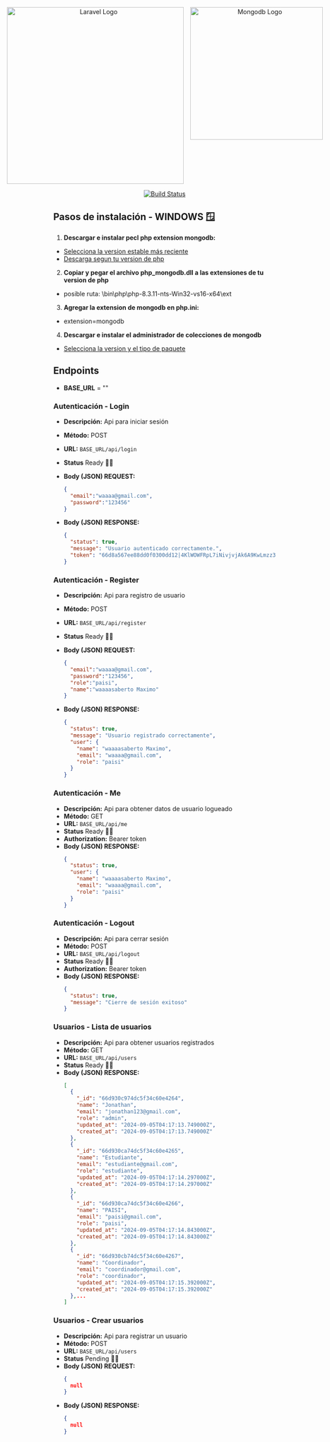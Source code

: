 <p align="center" style="display: flex; justify-content:center; gap:15px"><a href="https://laravel.com" target="_blank"><img src="https://raw.githubusercontent.com/laravel/art/master/logo-lockup/5%20SVG/2%20CMYK/1%20Full%20Color/laravel-logolockup-cmyk-red.svg" width="400" alt="Laravel Logo"></a>
<a href="https://https://mongodb.com/" target="_blank"><img src="https://images.contentstack.io/v3/assets/blt7151619cb9560896/blta30d0168850404a8/65fda6758f44440029c3a12a/la1a1agcxt7ppntea-logo-marks.svg" width="300" alt="Mongodb Logo"></a></p>

<p align="center">
<a href="https://github.com/laravel/framework/actions"><img src="https://github.com/laravel/framework/workflows/tests/badge.svg" alt="Build Status"></a>
</p>

## Pasos de instalación - WINDOWS 🪟
1. **Descargar e instalar pecl php extension mongodb:**
  - [Selecciona la version estable más reciente](https://pecl.php.net/package/mongodb)
  - [Descarga segun tu version de php](https://pecl.php.net/package/mongodb/1.18.0/windows)
2. **Copiar y pegar el archivo php_mongodb.dll a las extensiones de tu version de php**
  - posible ruta: \bin\php\php-8.3.11-nts-Win32-vs16-x64\ext

3. **Agregar la extension de mongodb en php.ini:**
  - extension=mongodb

4. **Descargar e instalar el administrador de colecciones de mongodb**
  - [Selecciona la version y el tipo de paquete](https://www.mongodb.com/try/download/community)

## Endpoints
- **BASE_URL** = ""
### Autenticación - Login 
- **Descripción:** Api para iniciar sesión
- **Método:** POST
- **URL:** `BASE_URL/api/login`
- **Status** Ready 💪😎
- **Body (JSON) REQUEST:**
    ```json
    {
      "email":"waaaa@gmail.com",
      "password":"123456"
    }
    ```

- **Body (JSON) RESPONSE:**
    
    ```json
    {
      "status": true,
      "message": "Usuario autenticado correctamente.",
      "token": "66d8a567ee88dd0f0300dd12|4KlWOWFRpL7iNivjvjAk6A9KwLmzz3iNT1538hdn1dd82aba"
    }
    ```

### Autenticación - Register 
- **Descripción:** Api para registro de usuario
- **Método:** POST
- **URL:** `BASE_URL/api/register`
- **Status** Ready 💪😎
- **Body (JSON) REQUEST:**
  ```json
  {
    "email":"waaaa@gmail.com",
    "password":"123456",
    "role":"paisi",
    "name":"waaaasaberto Maximo"
  }
  ```

- **Body (JSON) RESPONSE:**
  
  ```json
  {
    "status": true,
    "message": "Usuario registrado correctamente",
    "user": {
      "name": "waaaasaberto Maximo",
      "email": "waaaa@gmail.com",
      "role": "paisi"
    }
  }
  ```

### Autenticación - Me 
- **Descripción:** Api para obtener datos de usuario logueado
- **Método:** GET
- **URL:** `BASE_URL/api/me`
- **Status** Ready 💪😎
- **Authorization:**
  Bearer token
- **Body (JSON) RESPONSE:**
  ```json
  {
    "status": true,
    "user": {
      "name": "waaaasaberto Maximo",
      "email": "waaaa@gmail.com",
      "role": "paisi"
    }
  }
  ```

### Autenticación - Logout 
- **Descripción:** Api para cerrar sesión
- **Método:** POST
- **URL:** `BASE_URL/api/logout`
- **Status** Ready 💪😎
- **Authorization:**
  Bearer token
- **Body (JSON) RESPONSE:**
  ```json
  {
    "status": true,
    "message": "Cierre de sesión exitoso"
  }
  ```

### Usuarios - Lista de usuarios
- **Descripción:** Api para obtener usuarios registrados
- **Método:** GET
- **URL:** `BASE_URL/api/users`
- **Status** Ready 💪😎 
- **Body (JSON) RESPONSE:**
  ```json
  [
    {
      "_id": "66d930c974dc5f34c60e4264",
      "name": "Jonathan",
      "email": "jonathan123@gmail.com",
      "role": "admin",
      "updated_at": "2024-09-05T04:17:13.749000Z",
      "created_at": "2024-09-05T04:17:13.749000Z"
    },
    {
      "_id": "66d930ca74dc5f34c60e4265",
      "name": "Estudiante",
      "email": "estudiante@gmail.com",
      "role": "estudiante",
      "updated_at": "2024-09-05T04:17:14.297000Z",
      "created_at": "2024-09-05T04:17:14.297000Z"
    },
    {
      "_id": "66d930ca74dc5f34c60e4266",
      "name": "PAISI",
      "email": "paisi@gmail.com",
      "role": "paisi",
      "updated_at": "2024-09-05T04:17:14.843000Z",
      "created_at": "2024-09-05T04:17:14.843000Z"
    },
    {
      "_id": "66d930cb74dc5f34c60e4267",
      "name": "Coordinador",
      "email": "coordinador@gmail.com",
      "role": "coordinador",
      "updated_at": "2024-09-05T04:17:15.392000Z",
      "created_at": "2024-09-05T04:17:15.392000Z"
    },...
  ]
  ```

### Usuarios - Crear usuarios
- **Descripción:** Api para registrar un usuario
- **Método:** POST
- **URL:** `BASE_URL/api/users`
- **Status** Pending 🥹🥹
- **Body (JSON) REQUEST:**
  ```json
  {
    null
  }
  ```
- **Body (JSON) RESPONSE:**
  ```json
  {
    null
  }
  ```